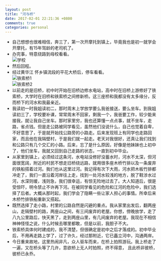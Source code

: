 ```yaml
---
layout: post
title: "河与桥"
date: 2017-02-01 22:21:36 +0800
comments: true
categories: personal
---
```

- 自己想想也很难相信，奔三了，第一次开摩托到镇上，毕竟我也是初一就学会开摩托，有15年驾龄的老司机了。  
- 办完事，特意绕路到母校看看。  
![学校](http://a3.qpic.cn/psb?/V13NDf2z1KnphA/FLDZgBoQEc9FNoX3KomPV.G9oNIleSli9Z9gvIk7QDw!/b/dFUBAAAAAAAA&bo=FwUABTAM.QsFCfM!&rf=viewer_4)  
- 然后回程。  
- 经过黄华江 怀乡镇流段的平花大桥后，停车看看。  
![铁索桥1](http://a1.qpic.cn/psb?/V13NDf2z1KnphA/v.Xil2CoDS0iaHt9Vi91KtLmsOQKfIC.UCSTJtKZzQY!/b/dHoBAAAAAAAA&bo=qwYABUAQMAwFAOc!&rf=viewer_4)  
![铁索桥2](http://a1.qpic.cn/psb?/V13NDf2z1KnphA/K*VdaIK0ENXkYZ9kU5CHc25RMFUafx*grW11lO*EtEQ!/b/dFYBAAAAAAAA&bo=AAWrBjAMQBAFAOc!&rf=viewer_4)  
- 以前走的是旧桥，初中时开始在旧桥边修水电站，高中时在旧桥上游修好了铁索桥，大学时在旧桥和铁索桥之间修新桥。这三座桥和我都没有太多缘分，反而桥下的河水和我最亲近。  
- 我读初一时我姐读初二，那时周末上学放学要么我爸接送，要么坐车。到我姐读初三了，学校要补课，常常周末不回家，剩我一个，我爸要工作，较少能来接我，就让我自己坐车。那时家里穷，我也还算懂一点点事，就不坐车，走路，省点钱。但是走公路被同学看见，虽然他们没说什么，自己也觉着自卑，不好意思了，于是就开始找公路旁的小路走。后来发现班上有同学也走路回家，而且他在我隔壁村，于是我们就一起走。老天对我很好，还真让我们找到和公路只有几个交汇的小路。后来，忘了是什么原因，好像是他妹妹也上初中了，他们坐车，我就又回到自己走路的状态，一直到初中毕业。  
- 从家里到镇上，必须经过这条河，水电站没修好没蓄水时，河水不太深，但河面很宽阔，附近的村民不想走旧桥绕远路，就用很多座木桥竹排以及一条废弃的铁船搭着过河。我们也从这里过河。我记得有次下大雨，河水把木板竹排都冲走了，我们一直沿着河岸往上走，找到一处河水较浅的地方，脱了鞋涉水过河，水深则缓，浅则急，我们很幸运，有惊无险地过去了。大人知道后，很是受惊吓，明令禁止不许再下河。在被同学看见的危险和江河的危险中，我们选择了后者。大概从那时起，我们学会了隐瞒一些让家人担心的事情。所幸后来木桥竹排铁船重新又搭起。  
- 既然选择了走小路，村里的公路自然是闪避的重点。我从家里出发后，翻两座山，走隔壁村的路，两座山之间，有三间废弃的老屋。你想，傍晚放学，走了八九公里路后，快天黑了，走到两座山里，有几间废弃的老屋。我现在不相信神神怪怪之说，什么时候去哪里都敢，但是以前，我胆子不大。  
- 铁索桥具体何时建成的，我不清楚，但很确定是初中之后才落成的。初中毕业后，不用再走路上学了，过了许久，经过那附近，它已矗立河中，沟通两岸。  
- 今日重来故地，这里热闹非凡，众人驱车而来，在桥上拍照游玩。我上桥走了一遍，又在桥头等了几许，意欲桥上无人时拍照，终不得意， 且此桥非彼桥，彼桥已永乔。  

